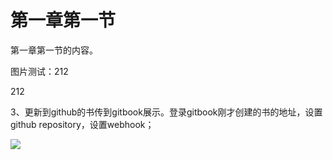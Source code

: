 # 第一章第一节

第一章第一节的内容。

图片测试：212

212

3、更新到github的书传到gitbook展示。登录gitbook刚才创建的书的地址，设置github repository，设置webhook；

![](test.png)

